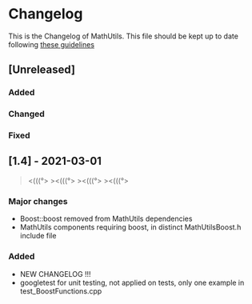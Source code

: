 # Changelog

This is the Changelog of MathUtils.
This file should be kept up to date following [these guidelines](https://keepachangelog.com/en/1.0.0/)

## [Unreleased]

### Added


### Changed


### Fixed


## [1.4] - 2021-03-01
><(((°>      ><(((°>       ><(((°>       ><(((°>

### Major changes
- Boost::boost removed from MathUtils dependencies
- MathUtils components requiring boost, in distinct MathUtilsBoost.h include file

### Added
- NEW CHANGELOG !!!
- googletest for unit testing, not applied on tests, only one example in test_BoostFunctions.cpp